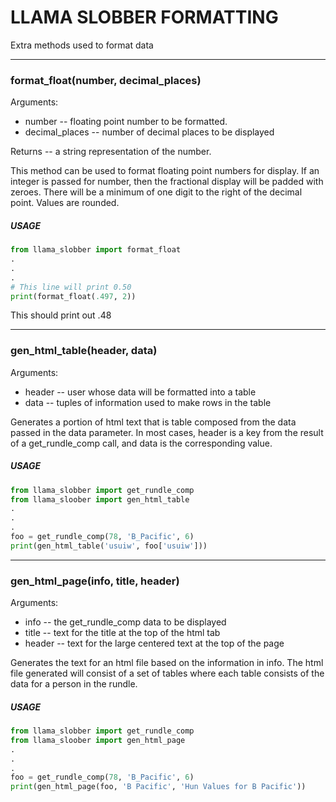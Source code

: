 # LLAMA SLOBBER FORMATTING

Extra methods used to format data

***

### format_float(number, decimal_places)

Arguments:
  * number -- floating point number to be formatted.
  * decimal_places -- number of decimal places to be displayed
  
Returns -- a string representation of the number.

This method can be used to format floating point numbers for display.
If an integer is passed for number, then the fractional display will be
padded with zeroes.  There will be a minimum of one digit to the right
of the decimal point.  Values are rounded.

##### USAGE

```python
from llama_slobber import format_float
.
.
.
# This line will print 0.50
print(format_float(.497, 2))
```

This should print out .48

***

### gen_html_table(header, data)

Arguments:
  * header -- user whose data will be formatted into a table
  * data -- tuples of information used to make rows in the table

Generates a portion of html text that is table composed from the data
passed in the data parameter.  In most cases, header is a key from the
result of a get_rundle_comp call, and data is the corresponding value.

##### USAGE

```python
from llama_slobber import get_rundle_comp
from llama_sloober import gen_html_table
.
.
.
foo = get_rundle_comp(78, 'B_Pacific', 6)
print(gen_html_table('usuiw', foo['usuiw']))
```

***

### gen_html_page(info, title, header)

Arguments:
  * info -- the get_rundle_comp data to be displayed
  * title -- text for the title at the top of the html tab
  * header -- text for the large centered text at the top of the page

Generates the text for an html file based on the information in info.  The
html file generated will consist of a set of tables where each table consists
of the data for a person in the rundle.

##### USAGE

```python
from llama_slobber import get_rundle_comp
from llama_sloober import gen_html_page
.
.
.
foo = get_rundle_comp(78, 'B_Pacific', 6)
print(gen_html_page(foo, 'B Pacific', 'Hun Values for B Pacific'))
```
